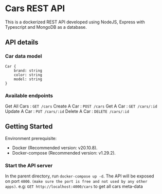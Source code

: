 # Cars REST API
This is a dockerized REST API developed using NodeJS, Express with Typescript and MongoDB as a database.

## API details
### Car data model
```
Car {
	brand: string
	color: string
	model: string
}
```
### Available endpoints
Get All Cars : `GET /cars`
Create A Car : `POST /cars`
Get A Car : `GET /cars/:id`
Update A Car : `PUT /cars/:id`
Delete A Car : `DELETE /cars/:id`

## Getting Started
Environment prerequisite:
- Docker (Recommended version: v20.10.8).
- Docker-compose (Recommended version: v1.29.2).

### Start the API server
In the parent directory, run `docker-compose up -d`.
The API will be exposed on port `4000`. `(make sure the port is free and not used by any other apps)`.
e.g: `GET http://localhost:4000/cars` to get all cars meta-data